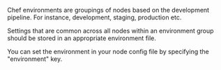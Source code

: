 Chef environments are groupings of nodes based on the development pipeline. For instance, development, staging, production etc.

Settings that are common across all nodes within an environment group should be stored in an appropriate environment file.

You can set the environment in your node config file by specifying the "environment" key.